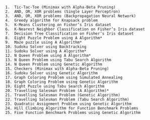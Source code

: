	1.	Tic-Tac-Toe (Minimax with Alpha-Beta Pruning)
	2.	AND, OR, XOR problems (Single Layer Perceptron)
	3.	AND, OR, XOR problems (Backpropagation Neural Network)
	4.	Greedy algorithm for Knapsack problem
	5.	K-Means Clustering on Fisher’s Iris dataset
	6.	K-Nearest Neighbor Classification on Fisher’s Iris dataset
	7.	Decision Tree Classification on Fisher’s Iris dataset
	8.	Eight Puzzle Problem using A Algorithm*
	9.	Maze puzzle using A Algorithm*
	10.	Sudoku Solver using Backtracking
	11.	Sudoku Solver using A Algorithm*
	12.	N Queen Problem using A Algorithm*
	13.	N Queen Problem using Tabu Search Algorithm
	14.	N Queen Problem using Genetic Algorithm
	15.	Checkers (Minimax with Alpha-Beta Pruning)
	16.	Sudoku Solver using Genetic Algorithm
	17.	Graph Coloring Problem using Simulated Annealing
	18.	Graph Coloring Problem using Genetic Algorithm
	19.	Eight Puzzle using Tabu Search Algorithm
	20.	Travelling Salesman Problem (A Algorithm)*
	21.	Travelling Salesman Problem (Genetic Algorithm)
	22.	Travelling Salesman Problem (Tabu Search Algorithm)
	23.	Quadratic Assignment Problem using Genetic Algorithm
	24.	Hill Climbing Algorithm for Function Benchmark Problems
	25.	Five Function Benchmark Problems using Genetic Algorithm